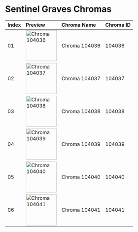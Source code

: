# Sentinel Graves Chromas

| Index | Preview | Chroma Name | Chroma ID |
|:---|:---|:---|:---|
| 01 | <img src='https://raw.communitydragon.org/latest/plugins/rcp-be-lol-game-data/global/default/v1/champion-chroma-images/104/104036.png' alt='Chroma 104036' width='100'> | Chroma 104036 | 104036 |
| 02 | <img src='https://raw.communitydragon.org/latest/plugins/rcp-be-lol-game-data/global/default/v1/champion-chroma-images/104/104037.png' alt='Chroma 104037' width='100'> | Chroma 104037 | 104037 |
| 03 | <img src='https://raw.communitydragon.org/latest/plugins/rcp-be-lol-game-data/global/default/v1/champion-chroma-images/104/104038.png' alt='Chroma 104038' width='100'> | Chroma 104038 | 104038 |
| 04 | <img src='https://raw.communitydragon.org/latest/plugins/rcp-be-lol-game-data/global/default/v1/champion-chroma-images/104/104039.png' alt='Chroma 104039' width='100'> | Chroma 104039 | 104039 |
| 05 | <img src='https://raw.communitydragon.org/latest/plugins/rcp-be-lol-game-data/global/default/v1/champion-chroma-images/104/104040.png' alt='Chroma 104040' width='100'> | Chroma 104040 | 104040 |
| 06 | <img src='https://raw.communitydragon.org/latest/plugins/rcp-be-lol-game-data/global/default/v1/champion-chroma-images/104/104041.png' alt='Chroma 104041' width='100'> | Chroma 104041 | 104041 |
